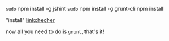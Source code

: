 `sudo` npm install -g jshint
`sudo` npm install -g grunt-cli
npm install

"install" [linkchecher](https://wummel.github.io/linkchecker/)

now all you need to do is `grunt`, that's it!
